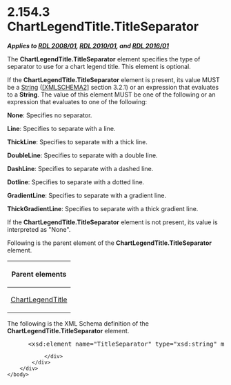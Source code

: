 <html dir="LTR" xmlns:mshelp="http://msdn.microsoft.com/mshelp" xmlns:ddue="http://ddue.schemas.microsoft.com/authoring/2003/5" xmlns:xlink="http://www.w3.org/1999/xlink" xmlns:tool="http://www.microsoft.com/tooltip">
    <head>
        <meta http-equiv="Content-Type" content="text/html; CHARSET=utf-8"></meta>
        <meta name="save" content="history"></meta>
        <title>2.154.3 ChartLegendTitle.TitleSeparator</title>
        <xml>
            <mshelp:toctitle title="2.154.3 ChartLegendTitle.TitleSeparator"></mshelp:toctitle>
            <mshelp:rltitle title="[MS-RDL]: ChartLegendTitle.TitleSeparator"></mshelp:rltitle>
            <mshelp:keyword index="A" term="638c1e6b-5f42-4a68-bb36-2209a21a3627"></mshelp:keyword>
            <mshelp:attr name="DCSext.ContentType" value="open specification"></mshelp:attr>
            <mshelp:attr name="AssetID" value="638c1e6b-5f42-4a68-bb36-2209a21a3627"></mshelp:attr>
            <mshelp:attr name="TopicType" value="kbRef"></mshelp:attr>
            <mshelp:attr name="DCSext.Title" value="[MS-RDL]: ChartLegendTitle.TitleSeparator" />
        </xml>
    </head>
    <body>
        <div id="header">
            <h1 class="heading">2.154.3 ChartLegendTitle.TitleSeparator</h1>
        </div>
        <div id="mainSection">
            <div id="mainBody">
                <div id="allHistory" class="saveHistory"></div>
                <div id="sectionSection0" class="section" name="collapseableSection">
                    

<p><b><i>Applies to </i></b><a href="1e855f94-4617-47e4-b89e-0856c6cb420f.htm"><b><i>RDL 2008/01</i></b></a><b><i>,
</i></b><a href="3428e690-a348-4ec7-8a6a-8efb42d2cdee.htm"><b><i>RDL 2010/01</i></b></a><b><i>,
and </i></b><a href="52ce3983-2bfc-4e72-9359-42aaf5fe4509.htm"><b><i>RDL 2016/01</i></b></a></p>

<p>The <b>ChartLegendTitle.TitleSeparator</b> element specifies
the type of separator to use for a chart legend title. This element is
optional.</p>

<p>If the <b>ChartLegendTitle.TitleSeparator</b> element is
present, its value MUST be a <a href="1ed81ef3-a683-45e3-aaad-bd2bbe71bc3d.htm">String</a>
(<a href="https://go.microsoft.com/fwlink/?LinkId=90610">[XMLSCHEMA2]</a>
section 3.2.1) or an expression that evaluates to a <b>String</b>. The value of
this element MUST be one of the following or an expression that evaluates to
one of the following:</p>

<p><b>None</b>: Specifies no separator.</p>

<p><b>Line</b>: Specifies to separate with a line.</p>

<p><b>ThickLine</b>: Specifies to separate with a thick
line.</p>

<p><b>DoubleLine</b>: Specifies to separate with a
double line.</p>

<p><b>DashLine</b>: Specifies to separate with a dashed line.</p>

<p><b>Dotline</b>: Specifies to separate with a dotted
line.</p>

<p><b>GradientLine</b>: Specifies to separate with a
gradient line.</p>

<p><b>ThickGradientLine</b>: Specifies to separate with
a thick gradient line.</p>

<p>If the <b>ChartLegendTitle.TitleSeparator</b> element is not
present, its value is interpreted as &quot;None&quot;.</p>

<p>Following is the parent element of the <b>ChartLegendTitle.TitleSeparator</b>
element.</p>

<table>
 <thead>
  <tr>
   <th>
   <p>Parent elements</p>
   </th>
  </tr>
 </thead>
 <tr>
  <td>
  <p><a href="f52c13d7-bd88-459b-aa48-9a5201c14004.htm">ChartLegendTitle</a></p>
  </td>
 </tr>
</table>

<p>The following is the XML Schema definition of the <b>ChartLegendTitle.TitleSeparator</b>
element.</p>

<dl>
<dd>
<div><pre> &lt;xsd:element name=&quot;TitleSeparator&quot; type=&quot;xsd:string&quot; minOccurs=&quot;0&quot; /&gt;
</pre></div>
</dd></dl>


                </div>
            </div>
        </div>
    </body>
</html>